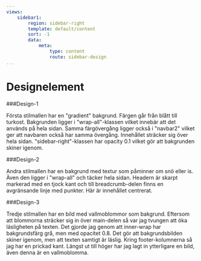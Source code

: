 ```yaml
---
views:
    sidebar1:
        region: sidebar-right
        template: default/content
        sort: -1
        data:
            meta:
                type: content
                route: sidebar-design
...
```

Designelement
=====================

###Design-1

Första stilmallen har en "gradient" bakgrund. Färgen går från blått till turkost. Bakgrunden ligger i "wrap-all"-klassen vilket innebär att det används på hela sidan. Samma färgövergång ligger också i "navbar2" vilket ger att navbaren också har samma övergång.
Innehållet sträcker sig över hela sidan. "sidebar-right"-klassen har opacity 0.1 vilket gör att bakgrunden skiner igenom.

###Design-2

Andra stilmallen har en bakgrund med textur som påminner om snö eller is. Även den ligger i "wrap-all" och täcker hela sidan. Headern är skarpt markerad med en tjock kant och till breadcrumb-delen finns en avgränsande linje med punkter. Här är innehållet centrerat.

###Design-3

Tredje stilmallen har en bild med vallmoblommor som bakgrund. Eftersom att blommorna sträcker sig in över main-delen så var jag tvungen att öka läsligheten på texten. Det gjorde jag genom att inner-wrap har bakgrundsfärg grå, men med opacitet 0.8. Det gör att bakgrundsbilden skiner igenom, men att texten samtigt är läslig. Kring footer-kolumnerna så jag har en prickad kant.
Längst ut till höger har jag lagt in ytterligare en bild, även denna är en vallmoblomma.